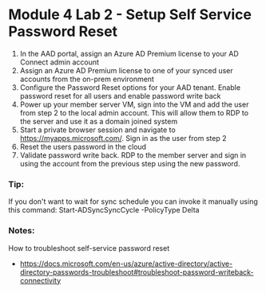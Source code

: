 # Module 4 Lab 2 - Setup Self Service Password Reset

1. In the AAD portal, assign an Azure AD Premium license to your AD Connect admin account
2. Assign an Azure AD Premium license to one of your synced user accounts from the on-prem environment
3. Configure the Password Reset options for your AAD tenant. Enable password reset for all users and enable password write back
4. Power up your member server VM, sign into the VM and add the user from step 2 to the local admin account. This will allow them to RDP to the server and use it as a domain joined system
5. Start a private browser session and navigate to https://myapps.microsoft.com/. Sign in as the user from step 2
6. Reset the users password in the cloud
7. Validate password write back. RDP to the member server and sign in using the account from the previous step using the new password.

### Tip:
If you don't want to wait for sync schedule you can invoke it manually using this command: Start-ADSyncSyncCycle -PolicyType Delta


### Notes:

How to troubleshoot self-service password reset
* https://docs.microsoft.com/en-us/azure/active-directory/active-directory-passwords-troubleshoot#troubleshoot-password-writeback-connectivity
